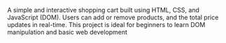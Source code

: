 A simple and interactive shopping cart built using HTML, CSS, and JavaScript (DOM). Users can add or remove products, and the total price updates in real-time. This project is ideal for beginners to learn DOM manipulation and basic web development
